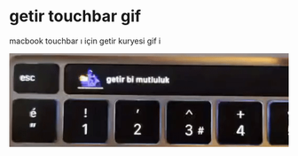 # getir touchbar gif

macbook touchbar ı için getir kuryesi gif i

![getir touchbar](https://raw.githubusercontent.com/yldrmzffr/getirTouchBar/main/image.gif)


